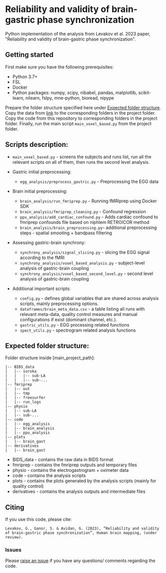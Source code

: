 # Reliability and validity of brain-gastric phase synchronization

Python implementation of the analysis from Levakov et al. 2023 paper, "Reliability and validity of brain-gastric phase 
synchronization".

## Getting started
First make sure you have the following prerequisites:
- Python 3.7+
- FSL
- Docker
- Python packages: numpy, scipy, nibabel, pandas, matplotlib, scikit-learn, nilearn, fslpy, mne-python, bioread, nipype

Prepare the folder structure specified here under [Expected folder structure](#expected-folder-structure).
Copy the data from [link](https://doi.org/10.6084/m9.figshare.21952910.v1) to the corresponding folders in the project folder.
Copy the code from this repository to corresponding folders in the project folder.
Finally, run the main script `main_voxel_based.py` from the project folder.

## Scripts description:
* `main_voxel_based.py` - screens the subjects and runs list, run all the relevant scripts on all of them, then runs the second level analysis.

* Gastric initial preprocessing:
  * `egg_analysis/preprocess_gastric.py` - Preprocessing the EGG data

* Brain initial preprocessing:
  * `brain_analysis/run_fmriprep.py` - Running fMRIprep using Docker SDK
  * `brain_analysis/fmriprep_cleaning.py` - Confound regression
  * `ppu_analysis/add_cardiac_confound.py` - Adds cardiac confound to fmriprep confounds file based on niphlem RETROICOR method
  * `brain_analysis/brain_preprocessing.py`- additional preprocessing steps - spatial smooting + bandpass filtering 

* Assessing gastric-brain synchrony:
  * `synchrony_analysis/signal_slicing.py` - slicing the EGG signal according to the fMRI
  * `synchrony_analysis/voxel_based_analysis.py` - subject-level analysis of gastric-brain coupling
  * `synchrony_analysis/voxel_based_second_level.py` - second level analysis of gastric-brain coupling

* Additional important scripts:
  * `config.py` - defines global variables that are shared across analysis scripts, mainly preprocessing options.
  * `dataframes/brain_meta_data.csv` - a table listing all runs with relevant meta-data, quality control measures and manual configurations if exist (dominant channel, etc.).
  * `gastric_utils.py` - EGG processing related functions
  * `spect_utils.py` - spectrogram related analysis functions

## Expected folder structure:

Folder structure inside [main_project_path]:

    |-- BIDS_data
    |   |-- soroka
    |   |   |-- sub-LA
    |   |   |-- sub-...
    |-- fmriprep
    |   |-- out
    |   |-- tmp
    |   |-- freesurfer
    |   |-- run_logs
    |-- physio
    |   |-- sub-LA
    |   |-- sub-...
    |-- code
    |   |-- egg_analysis
    |   |-- brain_analysis
    |   |-- ppu_analysis
    |-- plots
    |   |-- brain_gast
    |-- derivatives
    |   |-- brain_gast
* BIDS_data - contains the raw data in BIDS format
* fmriprep - contains the fmriprep outputs and temporary files
* physio - contains the electrogastrogram + oximeter data
* code - contains the analysis scripts
* plots - contains the plots generated by the analysis scripts (mainly for quality control)
* derivatives - contains the analysis outputs and intermediate files

## Citing

If you use this code, please cite:

    Levakov, G., Ganor, S. & Avidan, G. (2023), “Reliability and validity of brain-gastric phase synchronization”, Human brain mapping, (under review).

### Issues
Please [raise an issue](https://github.com/GidLev/cepy/issues) if you have any questions/ comments regarding the code.
